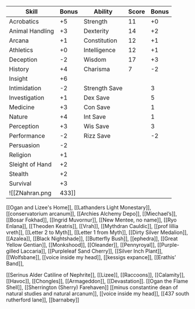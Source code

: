 
| Skill           | Bonus | Ability       | Score | Bonus |
| --------------- | ----- | ------------- | ----- | ----- |
| Acrobatics      | +5    | Strength      | 11    | +0    |
| Animal Handling | +3    | Dexterity     | 14    | +2    |
| Arcana          | +1    | Constitution  | 12    | +1    |
| Athletics       | +0    | Intelligence  | 12    | +1    |
| Deception       | -2    | Wisdom        | 17    | +3    |
| History         | +4    | Charisma      | 7     | -2    |
| Insight         | +6    |               |       |       |
| Intimidation    | -2    | Strength Save |       | 3     |
| Investigation   | +1    | Dex Save      |       | 5     |
| Medicine        | +3    | Con Save      |       | 1     |
| Nature          | +4    | Int Save      |       | 1     |
| Perception      | +3    | Wis Save      |       | 3     |
| Performance     | -2    | Rizz Save     |       | -2    |
| Persuasion      | -2    |               |       |       |
| Religion        | +1    |               |       |       |
| Sleight of Hand | +2    |               |       |       |
| Stealth         | +2    |               |       |       |
| Survival        | +3    |               |       |       |
![[ZNahran.png | 433]]
[[Ogan and Lizee's Home]], [[Lathanders Light Monestary]], [[conservatorium arcanum]], [[Archies Alchemy Depo]], [[Miechael’s]], [[Bosar Fokhad]], [[Ingrid Muvornur]], [[New Mentee, no name]], [[Ryo Enlana]], [[Theoden Keatris]], [[Vrah]], [[Mythdran Cauldic]], [[prof lillia vreth]], [[Letter 2 to Myth]], [[Letter 1 from Myth]], [[Dirty Silver Medalion]], [[Azalea]], [[Black Nightshade]], [[Butterfly Bush]], [[ephedra]], [[Great Yellow Gentian]], [[Monkshood]], [[Oleander]], [[Pennyroyal]], [[Purple-gilled Laccaria]], [[Purpleleaf Sand Cherry]], [[Silver Inch Plant]], [[Wolfsbane]], [[voice inside my head]], [[kessigs expance]], [[Erathis’ Band]],

[[Serinus Alder Catiline of Nephrite]], [[Lizee]], [[Raccoons]], [[Calamity]], [[Havoc]], [[Chongles]], [[Armageddon]], [[Devastation]]. [[Ogan the Flame Shell]], [[Sherrington (Sherry) Farehaven]]
[[minus constantine dean of natural studies and natural arcanum]], [[voice inside my head]], [[437 south rutherford lane]], [[barnabey]]
